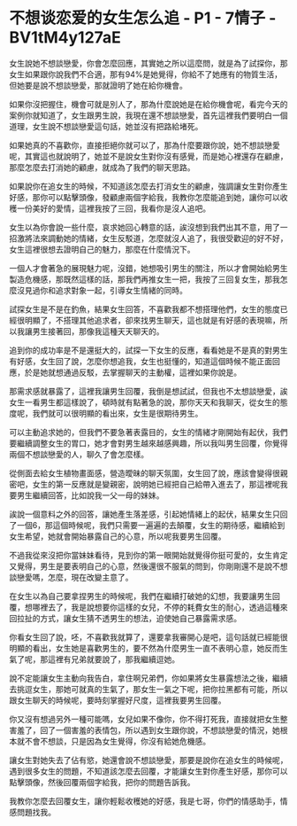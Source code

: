 # 不想谈恋爱的女生怎么追 - P1 - 7情子 - BV1tM4y127aE

女生說她不想談戀愛，你會怎麼回應，其實她之所以這麼問，就是為了試探你，那女生如果跟你說我們不合適，那有94%是她覺得，你給不了她應有的物質生活，但她要是說不想談戀愛，那就證明了她在給你機會。

如果你沒把握住，機會可就是別人了，那為什麼說她是在給你機會呢，看完今天的案例你就知道了，女生跟男生說，我現在還不想談戀愛，首先這裡我們要明白一個道理，女生說不想談戀愛這句話，她並沒有把路給堵死。

如果她真的不喜歡你，直接拒絕你就可以了，那為什麼要跟你說，她不想談戀愛呢，其實這也就說明了，她並不是說女生對你沒有感覺，而是她心裡還存在顧慮，那麼怎麼去打消她的顧慮，就成為了我們的聊天思路。

如果說你在追女生的時候，不知道該怎麼去打消女生的顧慮，強調讓女生對你產生好感，那你可以點擊頭像，發顧慮兩個字給我，我教你怎麼能追到她，讓你可以收穫一份美好的愛情，這裡我按了三回，我看你是沒人追吧。

女生以為你會說一些什麼，哀求她回心轉意的話，誒沒想到我們出其不意，用了一招激將法來調動她的情緒，女生反駁道，怎麼就沒人追了，我很受歡迎的好不好，女生這裡很想去證明自己的魅力，那麼在什麼情況下。

一個人才會著急的展現魅力呢，沒錯，她想吸引男生的關注，所以才會開始給男生製造危機感，那既然這樣的話，那我們再推女生一把，我按了三回复女生，那我怎麼沒見過你和追求對象一起，引導女生情緒的同時。

試探女生是不是在釣魚，結果女生回答，不喜歡我都不想搭理他們，女生的態度已經很明顯了，不搭理其他追求者，卻來找男生聊天，這也就是有好感的表現嘛，所以我讓男生接著回，那像我這種天天聊天的。

追到你的成功率是不是還挺大的，試探一下女生的反應，看看她是不是真的對男生有好感，女生回了說，怎麼你想追我，女生也挺懂的，知道這個時候不能正面回應，於是她就想通過反駁，去掌握聊天的主動權，這裡如果你說是。

那需求感就暴露了，這裡我讓男生回覆，我倒是想試試，但我也不太想談戀愛，誒女生一看男生都這樣說了，頓時就有點著急的說，那你天天和我聊天，從女生的態度呢，我們就可以很明顯的看出來，女生是很期待男生。

可以主動追求她的，但我們不要急著表露目的，女生的情緒才剛開始有起伏，我們要繼續調整女生的胃口，她才會對男生越來越感興趣，所以我叫男生回覆，你覺得兩個不想談戀愛的人，聊久了會怎麼樣。

從側面去給女生植物畫面感，營造曖昧的聊天氛圍，女生回了說，應該會變得很親密吧，女生的第一反應就是變親密，說明她已經把自己給帶入進去了，那這裡呢我要男生繼續回答，比如說我一父一母的妹妹。

誒說一個意料之外的回答，讓她產生落差感，引起她情緒上的起伏，結果女生只回了一個6，那這個時候呢，我們只需要一遍遍的去顛覆，女生的期待感，繼續給到女生希望，她就會開始暴露自己的心意，所以呢我要男生回覆。

不過我從來沒把你當妹妹看待，見到你的第一眼開始就覺得你挺可愛的，女生肯定又覺得，男生是要表明自己的心意，然後還很不服氣的問到，你剛剛還不是說不想談戀愛嗎，怎麼，現在改變主意了。

在女生以為自己要拿捏男生的時候呢，我們在繼續打破她的幻想，我要讓男生回覆，想哪裡去了，我是說想要你這樣的女兒，不停的耗費女生的耐心，透過這種來回拉扯的方式，讓女生猜不透男生的想法，迫使她自己暴露需求感。

你看女生回了說，呸，不喜歡我就算了，還要拿我審開心是吧，這句話就已經能很明顯的看出，女生她是喜歡男生的，要不然為什麼男生一直不表明心意，她反而生氣了呢，那這裡有兄弟就要說了，那我繼續逗她。

說不定能讓女生主動向我告白，拿住啊兄弟們，你如果將女生暴露想法之後，繼續去挑逗女生，那她可就真的生氣了，那女生一氣之下呢，把你拉黑都有可能，所以跟女生聊天的時候呢，要時刻掌握好尺度，這裡我要男生回覆。

你又沒有想過另外一種可能嗎，女兒如果不像你，你不得打死我，直接就把女生整害羞了，回了一個害羞的表情包，所以遇到女生跟你說，不想談戀愛的情況，她根本就不會不想談，只是因為女生覺得，你沒有給她危機感。

讓女生對她失去了佔有慾，她還會說不想談戀愛，那要是說你在追女生的時候呢，遇到很多女生的問題，不知道該怎麼去回覆，才能讓女生對你產生好感，那你可以點擊頭像，然後回覆兩個字給我，把你的問題告訴我。

我教你怎麼去回覆女生，讓你輕鬆收穫她的好感，我是七哥，你們的情感助手，情感問題找我。